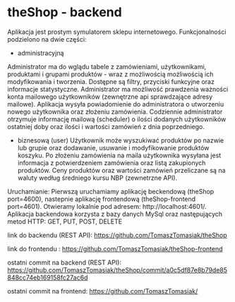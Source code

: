 

# theShop - backend
Aplikacja jest prostym symulatorem sklepu internetowego. Funkcjonalności podzielono na dwie części:

- administracyjną

Administrator ma do wglądu tabele z zamówieniami, użytkownikami, produktami i grupami produktów - wraz z możliwością możliwością ich modyfikowania i tworzenia.
Dostępne są filtry, przyciski funkcyjne oraz informacje statystyczne.
Administrator ma możliwość prawdzenia ważności konta mailowego użytkowników (zewnętrzne api sprawdzające adresy mailowe).
Aplikacja wysyła powiadomienie do administratora o utworzeniu nowego użytkownika oraz złożeniu zamówienia.
Codziennie administrator otrzymuje informację mailową (scheduler) o ilości dodanych użytkowników ostatniej doby oraz ilości i wartości zamówień z dnia poprzedniego.

- biznesową (user)
Użytkownik może wyszukiwać produktów po nazwie lub grupie oraz dodawanie, usuwanie i modyfikowanie produktów koszyku.
Po złożeniu zamówienia na maila użytkownika wysyłana jest informacja z potwierdzeniem zamówienia oraz listą zakupionych produktów.
Ceny produktów oraz wartości zamówień przeliczane są na waluty według średniego kursu NBP (zewnetrzne API).

Uruchamianie:
Pierwszą uruchamiamy aplikację beckendową (theShop port=4600), nastepnie aplikację frontendową (theShop-frontend port=4601).
Otwieramy lokalnie pod adresem: http://localhost:4601/.
Aplikacja backendowa korzysta z bazy danych MySql oraz następujących metod HTTP: GET, PUT, POST, DELETE

link do backendu (REST API): https://github.com/TomaszTomasiak/theShop

link do frontendu : https://github.com/TomaszTomasiak/theShop-frontend

ostatni commit na backend (REST API): https://github.com/TomaszTomasiak/theShop/commit/a0c5df87e8b79de85848cc74eb169158fc27ac6d

ostatni commit na frontend: https://github.com/TomaszTomasiak/
